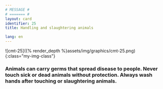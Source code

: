 ```yaml
---
# MESSAGE #
# ======= #
layout: card
identifier: 25
title: Handling and slaughtering animals

lang: en
---
```


![cmt-25]({% render_depth %}assets/img/graphics/cmt-25.png){:class="my-img-class"}

### Animals can carry germs that spread disease to people. Never touch sick or dead animals without protection. Always wash hands after touching or slaughtering animals.
